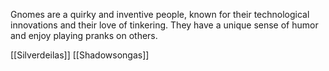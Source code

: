 Gnomes are a quirky and inventive people, known for their technological innovations and their love of tinkering. They have a unique sense of humor and enjoy playing pranks on others.


[[Silverdeilas]]
[[Shadowsongas]]